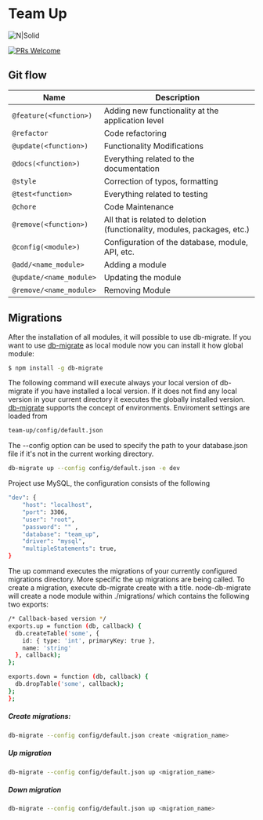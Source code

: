 # Team Up

![N|Solid](http://www.touchline3d.com/sites/default/files/styles/large/public/comingsoon_600x400.png?itok=urVKWPCz)    

[![PRs Welcome](https://img.shields.io/badge/PRs-welcome-brightgreen.svg?style=flat-square)](http://makeapullrequest.com)

## Git flow

| Name | Description |
| --- | --- |
| `@feature(<function>)` | Adding new functionality at the application level |
| `@refactor` | Code refactoring |
| `@update(<function>)` | Functionality Modifications |
| `@docs(<function>)` | Everything related to the documentation |
| `@style` | Correction of typos, formatting |
| `@test<function>` | Everything related to testing |
| `@chore` | Code Maintenance |
| `@remove(<function>)` | All that is related to deletion (functionality, modules, packages, etc.) |
| `@config(<module>)` | Configuration of the database, module, API, etc. |
| `@add/<name_module>` | Adding a module |
| `@update/<name_module>` | Updating the module |
| `@remove/<name_module>` | Removing Module |

## Migrations

After the installation of all modules, it will possible to use db-migrate. If you want to use [db-migrate](https://github.com/db-migrate/node-db-migrate) as local module now you can install it how global module:
```sh
$ npm install -g db-migrate
```
The following command will execute always your local version of db-migrate if you have installed a local version. If it does not find any local version in your current directory it executes the globally installed version.
[db-migrate](https://github.com/db-migrate/node-db-migrate)
 supports the concept of environments.
Enviroment settings are loaded from 
```sh
team-up/config/default.json
```
The --config option can be used to specify the path to your database.json file if it's not in the current working directory.
```sh
db-migrate up --config config/default.json -e dev
```
Project use MySQL, the configuration consists of the following
```sh
"dev": {
    "host": "localhost",
    "port": 3306,
    "user": "root",
    "password": "" ,
    "database": "team_up",
    "driver": "mysql",
    "multipleStatements": true,
}
```
The up command executes the migrations of your currently configured migrations directory. More specific the up migrations are being called.
To create a migration, execute db-migrate create with a title. node-db-migrate will create a node module within ./migrations/ which contains the following two exports:
```sh
/* Callback-based version */
exports.up = function (db, callback) {
  db.createTable('some', {
    id: { type: 'int', primaryKey: true },
    name: 'string'
  }, callback);
};

exports.down = function (db, callback) {
  db.dropTable('some', callback);
};
};
```
##### Create migrations:
```sh
db-migrate --config config/default.json create <migration_name>
```

##### Up migration

```sh
db-migrate --config config/default.json up <migration_name>
```

##### Down migration

```sh
db-migrate --config config/default.json up <migration_name>
```